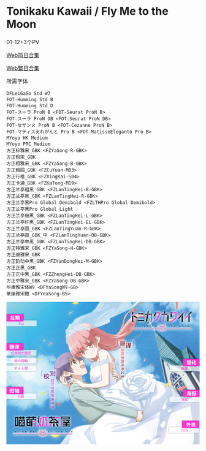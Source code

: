 # Tonikaku Kawaii / Fly Me to the Moon

01-12+3个PV

[Web简日合集](https://github.com/Nekomoekissaten-SUB/Nekomoekissaten-poi-Subs/raw/master/Tonikaku_Kawaii/Tonikawa_Web_JPSC.7z)

[Web繁日合集](https://github.com/Nekomoekissaten-SUB/Nekomoekissaten-poi-Subs/raw/master/Tonikaku_Kawaii/Tonikawa_Web_JPTC.7z)

所需字体
```
DFLeiGaSo Std W7
FOT-Humming Std B
FOT-Humming Std D
FOT-スーラ ProN B <FOT-Seurat ProN B>
FOT-スーラ ProN DB <FOT-Seurat ProN DB>
FOT-セザンヌ ProN B <FOT-Cezanne ProN B>
FOT-マティスえれがんと Pro B <FOT-MatisseEleganto Pro B>
MYoyo HK Medium
MYoyo PRC Medium
方正标雅宋_GBK <FZYaSong-R-GBK>
方正粗宋_GBK
方正粗雅宋_GBK <FZYaSong-B-GBK>
方正粗圆_GBK <FZCuYuan-M03>
方正行楷_GBK <FZXingKai-S04>
方正卡通_GBK <FZKaTong-M19>
方正兰亭粗黑_GBK <FZLanTingHei-B-GBK>
方正兰亭黑_GBK <FZLanTingHei-R-GBK>
方正兰亭黑Pro Global Demibold <FZLTHPro Global Demibold>
方正兰亭黑Pro Global Light
方正兰亭细黑_GBK <FZLanTingHei-L-GBK>
方正兰亭纤黑_GBK <FZLanTingHei-EL-GBK>
方正兰亭圆_GBK <FZLanTingYuan-R-GBK>
方正兰亭圆_GBK_中 <FZLanTingYuan-DB-GBK>
方正兰亭中黑_GBK <FZLanTingHei-DB-GBK>
方正特雅宋_GBK <FZYaSong-H-GBK>
方正细雅宋_GBK
方正韵动中黑_GBK <FZYunDongHei-M-GBK>
方正正黑_GBK
方正正中黑_GBK <FZZhengHei-DB-GBK>
方正中雅宋_GBK <FZYaSong-DB-GBK>
华康雅宋体W9 <DFYaSongW9-GB>
華康雅宋體 <DFYeaSong-B5>
```

![](Tonikawa_poster.jpg)
